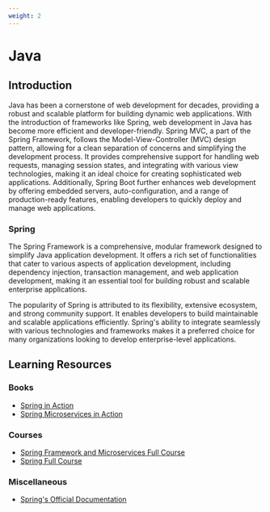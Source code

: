 ```yaml
---
weight: 2
---
```


# Java

## Introduction

Java has been a cornerstone of web development for decades, providing a robust and scalable platform for building dynamic web applications.
With the introduction of frameworks like Spring, web development in Java has become more efficient and developer-friendly. 
Spring MVC, a part of the Spring Framework, follows the Model-View-Controller (MVC) design pattern, 
allowing for a clean separation of concerns and simplifying the development process. 
It provides comprehensive support for handling web requests, managing session states, 
and integrating with various view technologies, making it an ideal choice for creating 
sophisticated web applications. Additionally, Spring Boot further enhances web development 
by offering embedded servers, auto-configuration, and a range of production-ready features, 
enabling developers to quickly deploy and manage web applications.


### Spring

The Spring Framework is a comprehensive, modular framework designed to simplify Java application development. 
It offers a rich set of functionalities that cater to various aspects of application development, 
including dependency injection, transaction management, and web application development, 
making it an essential tool for building robust and scalable enterprise applications.

The popularity of Spring is attributed to its flexibility, extensive ecosystem, and strong community support. 
It enables developers to build maintainable and scalable applications efficiently. 
Spring's ability to integrate seamlessly with various technologies and frameworks makes it a 
preferred choice for many organizations looking to develop enterprise-level applications.


## Learning Resources

### Books
- [Spring in Action](https://www.amazon.ca/Spring-Action-Sixth-Craig-Walls/dp/1617297577)
- [Spring Microservices in Action](https://www.amazon.ca/Spring-Microservices-Action-Second-Carnell/dp/1617296953)


### Courses
- [Spring Framework and Microservices Full Course](https://www.youtube.com/watch?v=Jl9OKQ92SJU)
- [Spring Full Course ](https://www.youtube.com/watch?v=VvGjZgqojMc)


### Miscellaneous
- [Spring's Official Documentation](https://docs.spring.io/spring-framework/docs/3.2.x/spring-framework-reference/html/overview.html)
